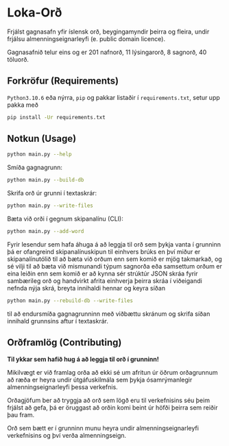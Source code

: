 # Loka-Orð

Frjálst gagnasafn yfir íslensk orð, beygingamyndir þeirra og fleira, undir frjálsu almenningseignarleyfi (e. public domain licence).

Gagnasafnið telur eins og er 201 nafnorð, 11 lýsingarorð, 8 sagnorð, 40 töluorð.

## Forkröfur (Requirements)

`Python3.10.6` eða nýrra, `pip` og pakkar listaðir í `requirements.txt`, setur upp pakka með

```bash
pip install -Ur requirements.txt
```

## Notkun (Usage)

```bash
python main.py --help
```

Smíða gagnagrunn:

```bash
python main.py --build-db
```

Skrifa orð úr grunni í textaskrár:

```bash
python main.py --write-files
```

Bæta við orði í gegnum skipanalínu (CLI):

```bash
python main.py --add-word
```

Fyrir lesendur sem hafa áhuga á að leggja til orð sem þykja vanta í grunninn þá er ofangreind skipanalínuskipun til einhvers brúks en því miður er skipanalínutólið til að bæta við orðum enn sem komið er mjög takmarkað, og sé vilji til að bæta við mismunandi týpum sagnorða eða samsettum orðum er eina leiðin enn sem komið er að kynna sér strúktúr JSON skráa fyrir sambærileg orð og handvirkt afrita einhverja þeirra skráa í viðeigandi nefnda nýja skrá, breyta innihaldi hennar og keyra síðan

```bash
python main.py --rebuild-db --write-files
```

til að endursmíða gagnagrunninn með viðbættu skránum og skrifa síðan innihald grunnsins aftur í textaskrár.

## Orðframlög (Contributing)

**Til ykkar sem hafið hug á að leggja til orð í grunninn!**

Mikilvægt er við framlag orða að ekki sé um afritun úr öðrum orðagrunnum að ræða er heyra undir útgáfuskilmála sem þykja ósamrýmanlegir almenningseignarleyfi þessa verkefnis.

Orðagjöfum ber að tryggja að orð sem lögð eru til verkefnisins séu þeim frjálst að gefa, þá er öruggast að orðin komi beint úr höfði þeirra sem reiðir þau fram.

Orð sem bætt er í grunninn munu heyra undir almenningseignarleyfi verkefnisins og því verða almenningseign.
